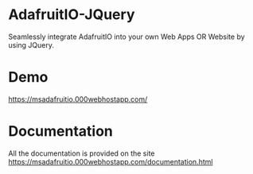 # AdafruitIO-JQuery
Seamlessly integrate AdafruitIO into your own Web Apps OR Website by using JQuery.

# Demo
https://msadafruitio.000webhostapp.com/

# Documentation
All the documentation is provided on the site https://msadafruitio.000webhostapp.com/documentation.html
